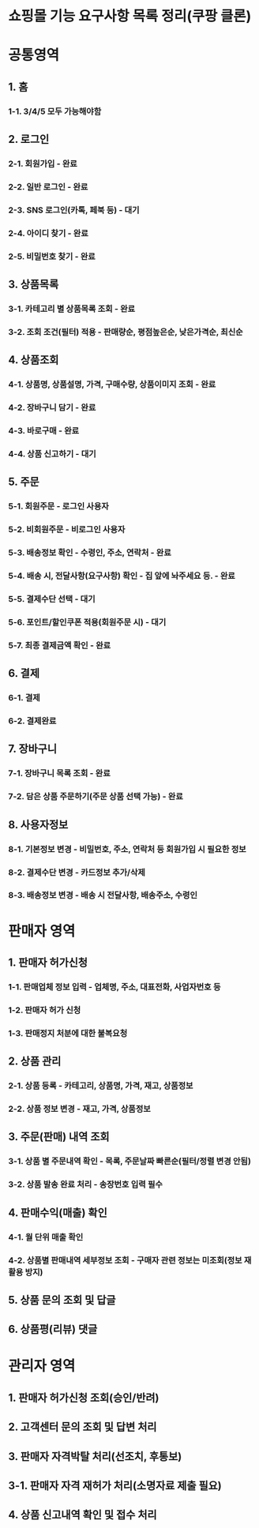 # 쇼핑몰 기능 요구사항 목록 정리(쿠팡 클론)
# 공통영역
## 1. 홈
### 1-1. 3/4/5 모두 가능해야함

## 2. 로그인
### 2-1. 회원가입 - 완료
### 2-2. 일반 로그인 - 완료
### 2-3. SNS 로그인(카톡, 페북 등) - 대기
### 2-4. 아이디 찾기 - 완료
### 2-5. 비밀번호 찾기 - 완료

## 3. 상품목록
### 3-1. 카테고리 별 상품목록 조회 - 완료
### 3-2. 조회 조건(필터) 적용 - 판매량순, 평점높은순, 낮은가격순, 최신순

## 4. 상품조회
### 4-1. 상품명, 상품설명, 가격, 구매수량, 상품이미지 조회 - 완료
### 4-2. 장바구니 담기 - 완료
### 4-3. 바로구매 - 완료
### 4-4. 상품 신고하기 - 대기

## 5. 주문
### 5-1. 회원주문 - 로그인 사용자
### 5-2. 비회원주문 - 비로그인 사용자
### 5-3. 배송정보 확인 - 수령인, 주소, 연락처 - 완료
### 5-4. 배송 시, 전달사항(요구사항) 확인 - 집 앞에 놔주세요 등. - 완료
### 5-5. 결제수단 선택 - 대기
### 5-6. 포인트/할인쿠폰 적용(회원주문 시) - 대기
### 5-7. 최종 결제금액 확인 - 완료

## 6. 결제
### 6-1. 결제
### 6-2. 결제완료 

## 7. 장바구니
### 7-1. 장바구니 목록 조회 - 완료
### 7-2. 담은 상품 주문하기(주문 상품 선택 가능) - 완료

## 8. 사용자정보
### 8-1. 기본정보 변경 - 비밀번호, 주소, 연락처 등 회원가입 시 필요한 정보
### 8-2. 결제수단 변경 - 카드정보 추가/삭제
### 8-3. 배송정보 변경 - 배송 시 전달사항, 배송주소, 수령인

# 판매자 영역
## 1. 판매자 허가신청
### 1-1. 판매업체 정보 입력 - 업체명, 주소, 대표전화, 사업자번호 등
### 1-2. 판매자 허가 신청
### 1-3. 판매정지 처분에 대한 불복요청

## 2. 상품 관리
### 2-1. 상품 등록 - 카테고리, 상품명, 가격, 재고, 상품정보
### 2-2. 상품 정보 변경 - 재고, 가격, 상품정보

## 3. 주문(판매) 내역 조회
### 3-1. 상품 별 주문내역 확인 - 목록, 주문날짜 빠른순(필터/정렬 변경 안됨)
### 3-2. 상품 발송 완료 처리 - 송장번호 입력 필수

## 4. 판매수익(매출) 확인
### 4-1. 월 단위 매출 확인
### 4-2. 상품별 판매내역 세부정보 조회 - 구매자 관련 정보는 미조회(정보 재활용 방지)

## 5. 상품 문의 조회 및 답글

## 6. 상품평(리뷰) 댓글


# 관리자 영역
## 1. 판매자 허가신청 조회(승인/반려)

## 2. 고객센터 문의 조회 및 답변 처리

## 3. 판매자 자격박탈 처리(선조치, 후통보)
## 3-1. 판매자 자격 재허가 처리(소명자료 제출 필요)

## 4. 상품 신고내역 확인 및 접수 처리
